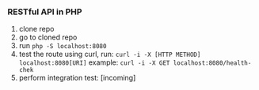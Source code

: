 ### RESTful API in PHP
1. clone repo
2. go to cloned repo
3. run `php -S localhost:8080`
4. test the route using curl, run: `curl -i -X [HTTP METHOD] localhost:8080[URI]` example: `curl -i -X GET localhost:8080/health-chek`
5. perform integration test: [incoming]
